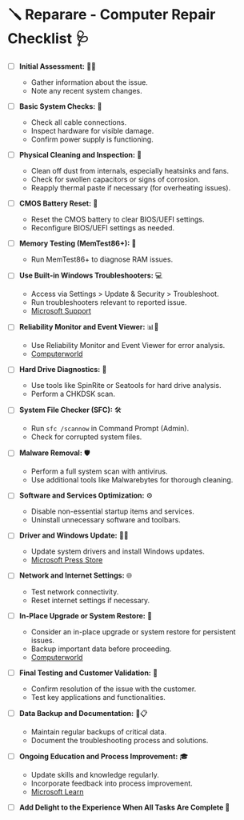 # 🪛 Reparare - Computer Repair Checklist 🩺

- [ ] **Initial Assessment:** 🕵️‍♂️ 
  - Gather information about the issue.
  - Note any recent system changes.

- [ ] **Basic System Checks:** 🔌 
  - Check all cable connections.
  - Inspect hardware for visible damage.
  - Confirm power supply is functioning.

- [ ] **Physical Cleaning and Inspection:** 🧹
  - Clean off dust from internals, especially heatsinks and fans.
  - Check for swollen capacitors or signs of corrosion.
  - Reapply thermal paste if necessary (for overheating issues).

- [ ] **CMOS Battery Reset:** 🔋
  - Reset the CMOS battery to clear BIOS/UEFI settings.
  - Reconfigure BIOS/UEFI settings as needed.

- [ ] **Memory Testing (MemTest86+):** 🧠
  - Run MemTest86+ to diagnose RAM issues.

- [ ] **Use Built-in Windows Troubleshooters:** 💻 
  - Access via Settings > Update & Security > Troubleshoot.
  - Run troubleshooters relevant to reported issue.
  - [Microsoft Support](https://support.microsoft.com/en-us/windows/keep-your-device-running-smoothly-with-recommended-troubleshooting-102c246a-1a21-47a1-9c5c-4b2f4bb71e3e)

- [ ] **Reliability Monitor and Event Viewer:** 📊📜 
  - Use Reliability Monitor and Event Viewer for error analysis.
  - [Computerworld](https://www.computerworld.com/article/3409407/windows-troubleshooting-tips-tools-and-techniques.html)

- [ ] **Hard Drive Diagnostics:** 💾
  - Use tools like SpinRite or Seatools for hard drive analysis.
  - Perform a CHKDSK scan.

- [ ] **System File Checker (SFC):** 🛠️ 
  - Run `sfc /scannow` in Command Prompt (Admin).
  - Check for corrupted system files.

- [ ] **Malware Removal:** 🛡️ 
  - Perform a full system scan with antivirus.
  - Use additional tools like Malwarebytes for thorough cleaning.

- [ ] **Software and Services Optimization:** ⚙️
  - Disable non-essential startup items and services.
  - Uninstall unnecessary software and toolbars.

- [ ] **Driver and Windows Update:** 🔄🆙 
  - Update system drivers and install Windows updates.
  - [Microsoft Press Store](https://www.microsoftpressstore.com/articles/article.aspx?p=2434070&seqNum=2)

- [ ] **Network and Internet Settings:** 🌐
  - Test network connectivity.
  - Reset internet settings if necessary.

- [ ] **In-Place Upgrade or System Restore:** 🔁
  - Consider an in-place upgrade or system restore for persistent issues.
  - Backup important data before proceeding.
  - [Computerworld](https://www.computerworld.com/article/3409407/windows-troubleshooting-tips-tools-and-techniques.html)

- [ ] **Final Testing and Customer Validation:** 🧪
  - Confirm resolution of the issue with the customer.
  - Test key applications and functionalities.

- [ ] **Data Backup and Documentation:** 💽📋 
  - Maintain regular backups of critical data.
  - Document the troubleshooting process and solutions.

- [ ] **Ongoing Education and Process Improvement:** 🎓
  - Update skills and knowledge regularly.
  - Incorporate feedback into process improvement.
  - [Microsoft Learn](https://learn.microsoft.com/en-us/troubleshoot/windows-client/welcome-windows-client)

- [ ] **Add Delight to the Experience When All Tasks Are Complete :tada:**
